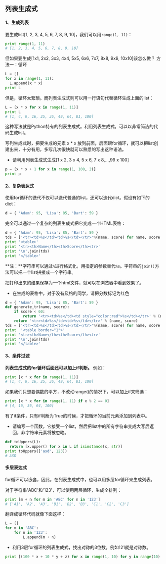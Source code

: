 ## 列表生成式

#### 1、生成列表

要生成list[1, 2, 3, 4, 5, 6, 7, 8, 9, 10]，我们可以用`range(1, 11)`：

```Python {.line-numbers}
print range(1, 11)
# [1, 2, 3, 4, 5, 6, 7, 8, 9, 10]
```
但如果要生成[1x1, 2x2, 3x3, 4x4, 5x5, 6x6, 7x7, 8x8, 9x9, 10x10]该怎么做？
方法一：循环

```Python {.line-numbers}
L = []
for x in range(1, 11):
  L.append(x * x)
print L
```

但是，循环太繁琐。而列表生成式则可以用一行语句代替循环生成上面的list：
```Python {.line-numbers}
L = [x * x for x in range(1, 11)]
print L
# [1, 4, 9, 16, 25, 36, 49, 64, 81, 100]
```
这种写法就是Python特有的列表生成式。利用列表生成式，可以以非常简洁的代码生成list。

写列生成式时，把要生成的元素 x * x 放到前面，后面跟for循环，就可以把list创建出来，十分有用，多写几次很快就可以熟悉的写出这种语法。

* 请利用列表生成式生成[1 x 2, 3 x 4, 5 x 6, 7 x 8,...,99 x 100]

```Python {.line-numbers}
p = [x * x + 1 for x in range(1, 100, 2)]
print p
```

#### 2、复杂表达式

使用for循环的迭代不仅可以迭代普通的list，还可以迭代dict。假设有如下的dict：
```Python {.line-numbers}
d = { 'Adam': 95, 'Lisa': 85, 'Bart': 59 }
```
完全可以通过一个复杂的列表生成式把它变成一个HTML表格：
```Python {.line-numbers}
d = { 'Adam': 95, 'Lisa': 85, 'Bart': 59 }
tds = ['<tr><td>%s</td><td>%s</td></tr>'%(name, score) for name, score in d.iteritems()]
print '<table>'
print '<tr><th>Name</th><th>Score</th><tr>'
print '\n'.join(tds)
print '</table>'
```

**注：**字符串可以通过`%`进行格式化，用指定的参数替代`%s`。字符串的`join()`方法可以把一个list拼接成一个字符串。

把打印出来的结果保存为一个html文件，就可以在浏览器中看到效果了。

* 在生成的表格中，对于没有及格的同学，请把分数标记为红色
```Python {.line-numbers}
d = { 'Adam': 95, 'Lisa': 85, 'Bart': 59 }
def generate_tr(name, score):
    if score < 60:
        return '<tr><td>%s</td><td style="color:red">%s</td></tr>' % (name, score)
    return '<tr><td>%s</td><td>%s</td></tr>' % (name, score)
tds = ['<tr><td>%s</td><td>%s</td></tr>'%(name, score) for name, score in d.iteritems()]
print  '<table border="1">'
print '<tr><th>Name</th><th>Score</th><tr>'
print '\n'.join(tds)
print '</table>'
```
#### 3、条件过滤

**列表生成式的for循环后面还可以加上if判断。**
例如：

```Python {.line-numbers}
print [x * x for in range(1, 11)]
# [1, 4, 9, 16, 25, 36, 49, 64, 81, 100]
```
如果我们只想要偶数的平方，不改动range()的情况下，可以加上if来筛选：
```Python {.line-numbers}
print [x * x for in range(1, 11) if x % 2 == 0]
# [4, 16, 36, 64, 100]
```
有了if条件，只有if判断为True的时候，才把循环的当前元素添加到列表中。

* 请编写一个函数，它接受一个list，然后把list中的所有字符串变成大写后返回，非字符串元素将被忽略。
```Python {.line-numbers}
def toUppers(L):
  return [x.upper() for x in L if isinstance(x, str)]
print toUppers(['asd', 123])
# ASD
```
#### 多层表达式

for循环可以嵌套，因此，在列表生成式中，也可以用多层for循环来生成列表。

对于字符串'ABC'和'123'，可以使用两层循环，生成全排列：
```Python {.line-numbers}
print [m + n for m in 'ABC' for n in '123']
# ['A1', 'A2', 'A3', 'B1', 'B2', 'B3', 'C1', 'C2', 'C3']
```

翻译成循环代码就像下面这样：
```Python {.line-numbers}
L = []
for m in 'ABC':
    for n in '123':
        L.append(m + n)
```

* 利用3层for循环的列表生成式，找出对称的3位数。例如121就是对称数。
```Python {.line-numbers}
print [(100 * x + 10 * y + z) for x in range(1, 10) for y in range(10) for z in range(10) if x == z]
```